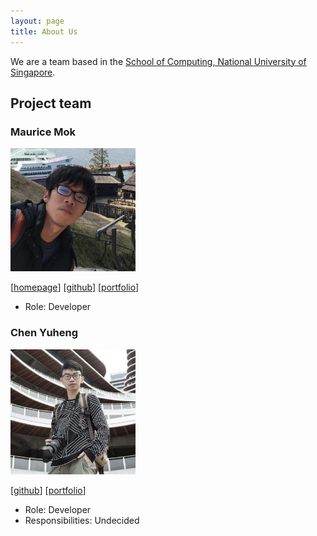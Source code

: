 ```yaml
---
layout: page
title: About Us
---
```


We are a team based in the [School of Computing, National University of Singapore](http://www.comp.nus.edu.sg).

## Project team

### Maurice Mok

<img src="images/maurice2n97.png" width="200px">

[[homepage](https://github.com/Maurice2n97)]
[[github](https://github.com/Maurice2n97)]
[[portfolio](Maurice)]

* Role: Developer


### Chen Yuheng

<img src="images/skinnychenpi.png" width="200px">

[[github](http://github.com/skinnychenpi)]
[[portfolio](team/johndoe.md)]

* Role: Developer
* Responsibilities: Undecided

